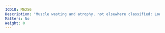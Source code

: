 ```yaml
---
ICD10: M6256
Description: "Muscle wasting and atrophy, not elsewhere classified: Lower leg"
Matters: No
Weight: 0
---
```


